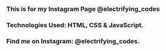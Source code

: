 ### This is for my Instagram Page @electrifying_codes

### Technologies Used: HTML, CSS & JavaScript.

### Find me on Instagram: @electrifying_codes.